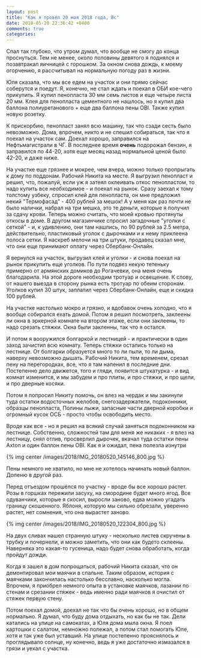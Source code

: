 ```yaml
---
layout: post
title: "Как я провёл 20 мая 2018 года, Вс"
date: 2018-05-20 22:36:42 +0400
comments: true
categories: 
---
```

Спал так глубоко, что утром думал, что вообще не смогу до конца проснуться. Тем не менее, около половины девятого я поднялся и позавтракал яичницей с горошком. За окном снова дождь, к моему огорчению, я рассчитывал на нормальную погоду раз в жизни.

Юля сказала, что мы все едем на участок и они прямо сейчас соберутся и поедут. Я, конечно, не стал ждать и поехал в ОБИ кое-чего прикупить. Я купил пенопласта 30 мм семь листов и еще четыре листа 20 мм. Клея для пенопласта цементного не нашлось, но я купил два баллона полиуретанового + еще два баллона пены OBI. Также купил новую розетку.

К прискорбию, пенопласт занял всю машину, так что сзади сесть было невозможно. Дома, впрочем, никто и не спешил собираться, так что я поехал на участок сам. Доехал хорошо, заправился на Нефтьмагистрали в ЧГ. В последнее время **очень** подорожал бензин, я заправился по 44-20, хотя еще месяц назад нормальной ценой было 42-20, и даже ниже.

На участке еще грязнее и мокрее, чем вчера, можно только пропрыгать к дому по поддонам. Рабочий Никита на месте. Я выгрузил пенопласт и решил, что, пожалуй, если уж я затеял оклеивать откос пенопластом, то надо купить все необходимое - и поехал на рынок. Сразу заехал к тому толстому узбеку, спросил клей для пенопласта, он мне предложил некий "Термофасад" - 400 рублей за мешок! А у меня как раз почти не было налички, набрал на три мешка, это те деньги, которые я получил за сдачу крови. Теперь можно считать, что моей кровью протянуты откосы в доме. В другом магазинчике спросил загадочные "уголки с сеткой" - и, к удивлению, они там нашлись, по 90 рублей за 2.5 метра, действительно, пластиковый уголок с дырочками и к нему приклеена полоса сетки. Я наскреб мелочи на три штуки, продавец сказал мне, что они еще принимают оплату через Сбербанк-Онлайн.

Я вернулся на участок, выгрузил клей и уголки - и снова поехал на рынок прикупить еще уголков. По пути подвез некую тетеньку примерно от армянских домиков до Рогачевки, она меня очень благодарила. На этой дороге необходим тротуар и освещение. К слову, от нашего выезда в сторону рынка есть тротуар по обеим сторонам. Уголков купил 30 штук, заплатил через Сбербанк-Онлайн, еще и скидка 100 рублей.

На участке настолько мокро и грязно, и вдобавок очень холодно, что я вообще собирался ехать домой. Потом я решил посмотреть, заклеены ли окна в эркерной комнате на втором этаже, если они заклеены, то надо срезать стяжки. Окна были закленны, так что я остался.

И потом я вооружился болгаркой и лестницей - и практически в один заход зачистил всю комнату. Теперь стяжки остались только на лестнице. От болгарки образуется много то ли пыли, то ли дыма, наверху невозможно дышать. Рабочий Никита, тем временем, срезал пену на перегородках, все, что я там напенил в последние дни. Постепенно дело движется, того и гляди, появится штукатурка - и вид комнат изменится, и мы забудем и про плиты, и про стяжки, и про щели, и про дверные косяки.

Потом я попросил Никиту помочь, он влез на чердак и мы закинули туда остатки водосточных желобов, снегозадержатели, подоконники, образцы пенопласта, Полины лыжи, запасные части дверной коробки и огромный кусок ОСБ - просто чтобы освободить место.

Вроде как все - но я решил на всякий случай заняться подоконником на лестнице. Собственно, сложностей там для меня же никаких - я влез на лестницу, снял отлив, просверлил дырочек, вкачал туда остатки пены Axton и один баллон пены OBI. Как я и ожидал, пена полезла изнутри

{% img center /images/2018/IMG_20180520_145146_800.jpg %}

Пены немного не хватило, но мне не хотелось начинать новый баллон. Допеню в другой раз.

Перед отъездом прошёлся по участку - вроде бы все хорошо растет. Розы в горшках пережили засуху, на смородине будет много ягод. Все одуванчики, которые я скосил, выросли заново, едва можно угадать границу скошенного. Яблоня, которую мы сильно обрезали, уверенно растет, нет сомнения, что она вырастет заново.

{% img center /images/2018/IMG_20180520_122304_800.jpg %}

На двух сливах нашел странную штуку - несколько листев скручены в трубку и почернели, и можно заметить, что они как будето склеены. Наверняка это какая-то гусеница, надо будет снова обработать, когда пройдут дожди.

Когда я зашел в дом попрощаться, рабочий Никита сказал, что он демонтировал мои маячки в спальне. Таким образом, история с маячками закончилась настолько бесславно, насколько могла. Впрочем, я приобрел немного опыта в установке маячков, лазании по стенам и срезании стяжек - ведь именно ради маячков я очистил от стяжек первую стену.

Потом поехал домой, доехал не так что бы очень хорошо, но в общем нормально. Я думал, что буду дома отдыхать, но как бы не так. Дели катались на улице на самокатах, а Юля дома мыла окна. Я поел картошки с салатом, немножно полежал, а потом стал помогать Юле, хотя и так уже был уставший. На улице постепенно прояснялось и проглядывало солнце, ну конечно, ведь я уже достаточно измазался в грязи и уехал с участка.
